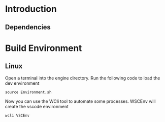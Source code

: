 # Introduction 

## Dependencies

# Build Environment

## Linux
Open a terminal into the engine directory.
Run the following code to load the dev environment

```
source Environment.sh
```

Now you can use the WCli tool to automate some processes.
WSCEnv will create the vscode environment

```
wcli VSCEnv
```
